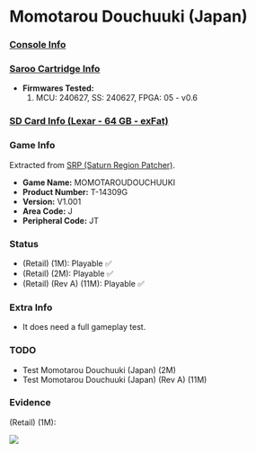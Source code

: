 # Momotarou Douchuuki (Japan)

### [Console Info](../../../../../Info/Consoles/VA13/README.md)

### [Saroo Cartridge Info](../../../../../Info/Cartridges/RetroGameParadiseStore/1.32F/README.md)

- <b>Firmwares Tested:</b>
  1. MCU: 240627, SS: 240627, FPGA: 05 - v0.6

### [SD Card Info (Lexar - 64 GB - exFat)](../../../../../Info/SdCards/Lexar/64GB/exfat/README.md)

### Game Info

Extracted from [SRP (Saturn Region Patcher)](https://segaxtreme.net/resources/saturn-region-patcher.81/download).

- <b>Game Name:</b> MOMOTAROUDOUCHUUKI
- <b>Product Number:</b> T-14309G
- <b>Version:</b> V1.001
- <b>Area Code:</b> J
- <b>Peripheral Code:</b> JT

### Status

- (Retail) (1M): Playable :white_check_mark:
- (Retail) (2M): Playable :white_check_mark:
- (Retail) (Rev A) (11M): Playable :white_check_mark:

### Extra Info

- It does need a full gameplay test.

### TODO

- Test Momotarou Douchuuki (Japan) (2M)
- Test Momotarou Douchuuki (Japan) (Rev A) (11M)

### Evidence

(Retail) (1M):

[![](https://img.youtube.com/vi/zyXs4PrvRVk/0.jpg)](https://www.youtube.com/watch?v=zyXs4PrvRVk)

